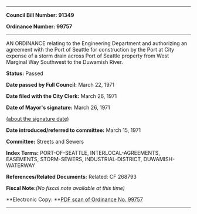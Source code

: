 

********

**Council Bill Number: 91349**
   
**Ordinance Number: 99757**
********

 AN ORDINANCE relating to the Engineering Department and authorizing an agreement with the Port of Seattle for construction by the Port at City expense of a storm drain across Port of Seattle property from West Marginal Way Southwest to the Duwamish River.

**Status:** Passed
   
**Date passed by Full Council:** March 22, 1971
   
**Date filed with the City Clerk:** March 26, 1971
   
**Date of Mayor's signature:** March 26, 1971
   
[(about the signature date)](/~public/approvaldate.htm)
   
   
   
**Date introduced/referred to committee:** March 15, 1971
   
**Committee:** Streets and Sewers
   
   
**Index Terms:** PORT-OF-SEATTLE, INTERLOCAL-AGREEMENTS, EASEMENTS, STORM-SEWERS, INDUSTRIAL-DISTRICT, DUWAMISH-WATERWAY

**References/Related Documents:** Related: CF 268793

**Fiscal Note:**_(No fiscal note available at this time)_

**Electronic Copy: **[PDF scan of Ordinance No. 99757](/~archives/Ordinances/Ord_99757.pdf)

********

